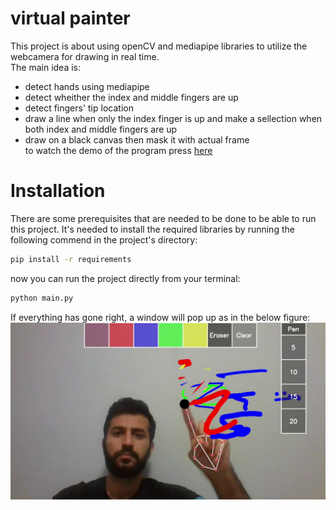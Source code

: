 # virtual painter
This project is about using openCV and mediapipe libraries   to utilize the webcamera for drawing in real time.   
The main idea is:   
* detect hands using mediapipe
* detect wheither the index and middle fingers are up
* detect fingers' tip location
* draw a line when only the index finger is up and make a sellection when both index and middle fingers are up
* draw on a black canvas then mask it with actual frame   
to watch the demo of the program press [here](https://youtu.be/unW7xfYYom4)


# Installation
There are some prerequisites that are needed to be done to be able to run this project.
It's needed to install the required libraries by running the following commend in the project's directory:
```bash
pip install -r requirements
```
now you can run the project directly from your terminal:
```bash
python main.py
```
If everything has gone right, a window will  pop up as in the below figure:
[![virtual painter demo (python, openCV and mediapipe)](./images/youtube-thumbnail.jpg)](https://youtu.be/unW7xfYYom4 "virtual painter demo (python, openCV and mediapipe)
") 
